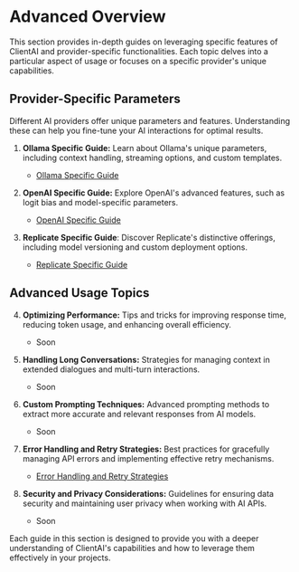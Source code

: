 # Advanced Overview

This section provides in-depth guides on leveraging specific features of ClientAI and provider-specific functionalities. Each topic delves into a particular aspect of usage or focuses on a specific provider's unique capabilities.

## Provider-Specific Parameters

Different AI providers offer unique parameters and features. Understanding these can help you fine-tune your AI interactions for optimal results.

1. **Ollama Specific Guide:** Learn about Ollama's unique parameters, including context handling, streaming options, and custom templates.
   - [Ollama Specific Guide](ollama_specific.md)

2. **OpenAI Specific Guide:** Explore OpenAI's advanced features, such as logit bias and model-specific parameters.
   - [OpenAI Specific Guide](openai_specific.md)

3. **Replicate Specific Guide**: Discover Replicate's distinctive offerings, including model versioning and custom deployment options.
   - [Replicate Specific Guide](replicate_specific.md)

## Advanced Usage Topics

4. **Optimizing Performance:** Tips and tricks for improving response time, reducing token usage, and enhancing overall efficiency.
   - Soon

5. **Handling Long Conversations:** Strategies for managing context in extended dialogues and multi-turn interactions.
   - Soon

6. **Custom Prompting Techniques:** Advanced prompting methods to extract more accurate and relevant responses from AI models.
   - Soon

7. **Error Handling and Retry Strategies:** Best practices for gracefully managing API errors and implementing effective retry mechanisms.
   - [Error Handling and Retry Strategies](error_handling.md)

8. **Security and Privacy Considerations:** Guidelines for ensuring data security and maintaining user privacy when working with AI APIs.
   - Soon

Each guide in this section is designed to provide you with a deeper understanding of ClientAI's capabilities and how to leverage them effectively in your projects.